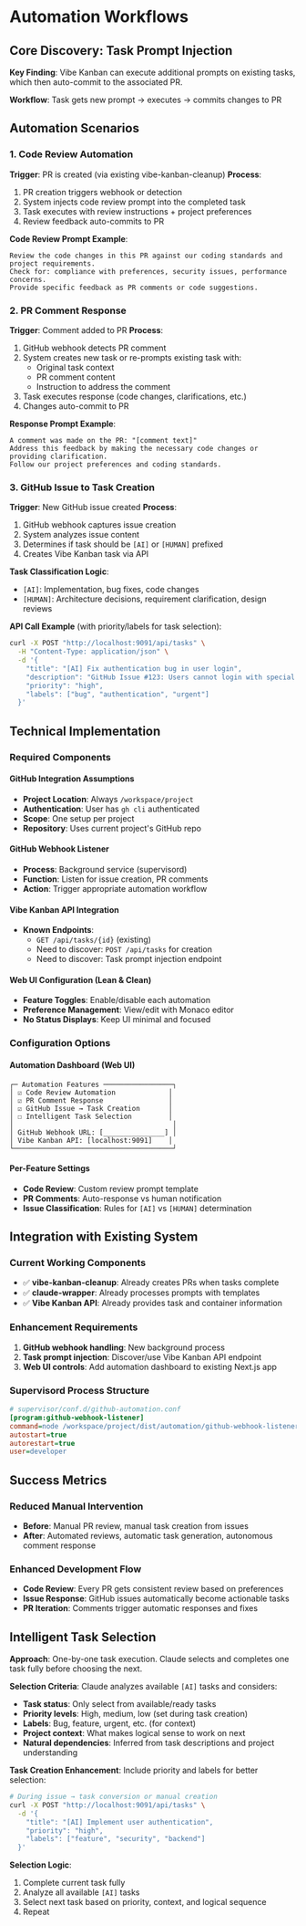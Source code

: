 # Automation Workflows

## Core Discovery: Task Prompt Injection

**Key Finding**: Vibe Kanban can execute additional prompts on existing tasks, which then auto-commit to the associated PR.

**Workflow**: Task gets new prompt → executes → commits changes to PR

## Automation Scenarios

### 1. Code Review Automation

**Trigger**: PR is created (via existing vibe-kanban-cleanup)
**Process**:
1. PR creation triggers webhook or detection
2. System injects code review prompt into the completed task
3. Task executes with review instructions + project preferences
4. Review feedback auto-commits to PR

**Code Review Prompt Example**:
```
Review the code changes in this PR against our coding standards and project requirements. 
Check for: compliance with preferences, security issues, performance concerns.
Provide specific feedback as PR comments or code suggestions.
```

### 2. PR Comment Response  

**Trigger**: Comment added to PR
**Process**:
1. GitHub webhook detects PR comment
2. System creates new task or re-prompts existing task with:
   - Original task context
   - PR comment content  
   - Instruction to address the comment
3. Task executes response (code changes, clarifications, etc.)
4. Changes auto-commit to PR

**Response Prompt Example**:
```
A comment was made on the PR: "[comment text]"
Address this feedback by making the necessary code changes or providing clarification.
Follow our project preferences and coding standards.
```

### 3. GitHub Issue to Task Creation

**Trigger**: New GitHub issue created
**Process**:
1. GitHub webhook captures issue creation
2. System analyzes issue content
3. Determines if task should be `[AI]` or `[HUMAN]` prefixed
4. Creates Vibe Kanban task via API

**Task Classification Logic**:
- `[AI]`: Implementation, bug fixes, code changes
- `[HUMAN]`: Architecture decisions, requirement clarification, design reviews

**API Call Example** (with priority/labels for task selection):
```bash
curl -X POST "http://localhost:9091/api/tasks" \
  -H "Content-Type: application/json" \
  -d '{
    "title": "[AI] Fix authentication bug in user login",
    "description": "GitHub Issue #123: Users cannot login with special characters in passwords",
    "priority": "high",
    "labels": ["bug", "authentication", "urgent"]
  }'
```

## Technical Implementation

### Required Components

#### GitHub Integration Assumptions
- **Project Location**: Always `/workspace/project`
- **Authentication**: User has `gh cli` authenticated
- **Scope**: One setup per project
- **Repository**: Uses current project's GitHub repo

#### GitHub Webhook Listener
- **Process**: Background service (supervisord)  
- **Function**: Listen for issue creation, PR comments
- **Action**: Trigger appropriate automation workflow

#### Vibe Kanban API Integration
- **Known Endpoints**: 
  - `GET /api/tasks/{id}` (existing)
  - Need to discover: `POST /api/tasks` for creation
  - Need to discover: Task prompt injection endpoint

#### Web UI Configuration (Lean & Clean)
- **Feature Toggles**: Enable/disable each automation
- **Preference Management**: View/edit with Monaco editor
- **No Status Displays**: Keep UI minimal and focused

### Configuration Options

#### Automation Dashboard (Web UI)
```
┌─ Automation Features ─────────────────┐
│ ☑ Code Review Automation             │
│ ☑ PR Comment Response                │  
│ ☑ GitHub Issue → Task Creation       │
│ ☐ Intelligent Task Selection         │
│                                       │
│ GitHub Webhook URL: [_______________] │
│ Vibe Kanban API: [localhost:9091]    │
└───────────────────────────────────────┘
```

#### Per-Feature Settings
- **Code Review**: Custom review prompt template
- **PR Comments**: Auto-response vs human notification
- **Issue Classification**: Rules for `[AI]` vs `[HUMAN]` determination

## Integration with Existing System

### Current Working Components
- ✅ **vibe-kanban-cleanup**: Already creates PRs when tasks complete
- ✅ **claude-wrapper**: Already processes prompts with templates
- ✅ **Vibe Kanban API**: Already provides task and container information

### Enhancement Requirements
1. **GitHub webhook handling**: New background process
2. **Task prompt injection**: Discover/use Vibe Kanban API endpoint
3. **Web UI controls**: Add automation dashboard to existing Next.js app

### Supervisord Process Structure
```ini
# supervisor/conf.d/github-automation.conf
[program:github-webhook-listener]
command=node /workspace/project/dist/automation/github-webhook-listener.js
autostart=true
autorestart=true
user=developer
```

## Success Metrics

### Reduced Manual Intervention
- **Before**: Manual PR review, manual task creation from issues
- **After**: Automated reviews, automatic task generation, autonomous comment response

### Enhanced Development Flow
- **Code Review**: Every PR gets consistent review based on preferences
- **Issue Response**: GitHub issues automatically become actionable tasks
- **PR Iteration**: Comments trigger automatic responses and fixes

## Intelligent Task Selection

**Approach**: One-by-one task execution. Claude selects and completes one task fully before choosing the next.

**Selection Criteria**: Claude analyzes available `[AI]` tasks and considers:
- **Task status**: Only select from available/ready tasks
- **Priority levels**: High, medium, low (set during task creation)
- **Labels**: Bug, feature, urgent, etc. (for context)
- **Project context**: What makes logical sense to work on next
- **Natural dependencies**: Inferred from task descriptions and project understanding

**Task Creation Enhancement**: Include priority and labels for better selection:
```bash
# During issue → task conversion or manual creation
curl -X POST "http://localhost:9091/api/tasks" \
  -d '{
    "title": "[AI] Implement user authentication",
    "priority": "high", 
    "labels": ["feature", "security", "backend"]
  }'
```

**Selection Logic**: 
1. Complete current task fully
2. Analyze all available `[AI]` tasks 
3. Select next task based on priority, context, and logical sequence
4. Repeat
